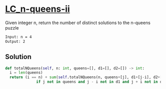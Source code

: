 # [LC_n-queens-ii](https://leetcode.com/problems/n-queens-ii)

Given integer n, return the number of distinct solutions to the n-queens puzzle

```txt
Input: n = 4
Output: 2
```

## Solution

```py
def totalNQueens(self, n: int, queens=[], d1=[], d2=[]) -> int:
  i = len(queens)
  return (i == n) + sum(self.totalNQueens(n, queens+[j], d1+[j-i], d2+[j+i]) for j in range(n) \
              if j not in queens and j - i not in d1 and j + i not in d2)
```
